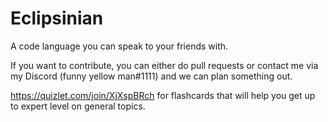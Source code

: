 # Eclipsinian
A code language you can speak to your friends with.

If you want to contribute, you can either do pull requests or contact me via my Discord (funny yellow man#1111) and we can plan something out.

https://quizlet.com/join/XjXspBRch for flashcards that will help you get up to expert level on general topics.
